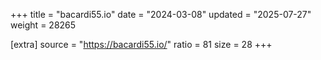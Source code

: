 +++
title = "bacardi55.io"
date = "2024-03-08"
updated = "2025-07-27"
weight = 28265

[extra]
source = "https://bacardi55.io/"
ratio = 81
size = 28
+++
